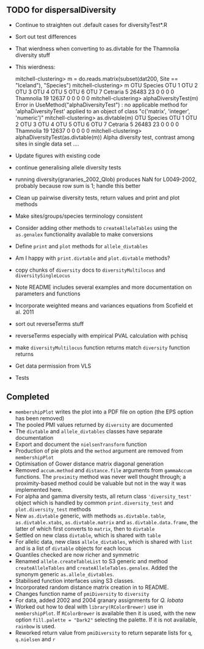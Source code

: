 TODO for dispersalDiversity
---------------------------

* Continue to straighten out .default cases for diversityTest*.R
* Sort out test differences
* That wierdness when converting to as.divtable for the Thamnolia diversity stuff
* This wierdness:

    mitchell-clustering> m = do.reads.matrix(subset(dat200, Site == "Iceland"), "Species")
    mitchell-clustering> m
               OTU
    Species     OTU 1 OTU 2 OTU 3 OTU 4 OTU 5 OTU 6 OTU 7
      Cetraria      5 26483    23     0     0     0     0
      Thamnolia    19 12637     0     0     0     0     0
    mitchell-clustering> alphaDiversityTest(m)
    Error in UseMethod("alphaDiversityTest") : 
      no applicable method for 'alphaDiversityTest' applied to an object of class "c('matrix', 'integer', 'numeric')"
    mitchell-clustering> as.divtable(m)
               OTU
    Species     OTU 1 OTU 2 OTU 3 OTU 4 OTU 5 OTU 6 OTU 7
      Cetraria      5 26483    23     0     0     0     0
      Thamnolia    19 12637     0     0     0     0     0
    mitchell-clustering> alphaDiversityTest(as.divtable(m))
    Alpha diversity test, contrast among sites in single data set
    ....

* Update figures with existing code
* continue generalising allele diversity tests
* running diversity(granaries_2002_Qlob) produces NaN for L0049-2002, probably because row sum is 1; handle this better
* Clean up pairwise diversity tests, return values and print and plot methods
* Make sites/groups/species terminology consistent
* Consider adding other methods to `createAlleleTables` using the `as.genalex` functionality available to make conversions
* Define `print` and `plot` methods for `allele_divtables`
* Am I happy with `print.divtable` and `plot.divtable` methods?
* copy chunks of `diversity` docs to `diversityMultilocus` and `diversitySingleLocus`
* Note README includes several examples and more documentation on parameters and functions
* Incorporate weighted means and variances equations from Scofield et al. 2011
* sort out reverseTerms stuff
* reverseTerms especially with empirical PVAL calculation with pchisq
* make `diversityMultilocus` function returns match `diversity` function returns
* Get data permission from VLS
* Tests

Completed
---------

* `membershipPlot` writes the plot into a PDF file on option (the EPS option has been removed)
* The pooled PMI values returned by `diversity` are documented
* The `divtable` and `allele_divtables` classes have separate documentation
* Export and document the `nielsenTransform` function
* Production of pie plots and the `method` argument are removed from `membershipPlot`
* Optimisation of Gower distance matrix diagonal generation
* Removed `accum.method` and `distance.file` arguments from `gammaAccum` functions.  The `proximity` method was never well thought through; a proximity-based method could be valuable but not in the way it was implemented here.
* For alpha and gamma diversity tests, all return class `'diversity_test'` object which is handled by common `print.diversity_test` and `plot.diversity_test` methods
* New `as.divtable` generic, with methods `as.divtable.table`, `as.divtable.xtabs`, `as.divtable.matrix` and `as.divtable.data.frame`, the latter of which first converts to `matrix`, then to `divtable`
* Settled on new class `divtable`, which is shared with `table`
* For allelic data, new class `allele_divtables`, which is shared with `list` and is a list of `divtable` objects for each locus
* Quantiles checked are now richer and symmetric
* Renamed `allele.createTableList` to S3 generic and method `createAlleleTables` and `createAlleleTables.genalex`.  Added the synonym generic `as.allele_divtables`.
* Stabilised function interfaces using S3 classes.
* Incorporated random distance matrix creation in to README.
* Changes function name of `pmiDiversity` to `diversity`
* For data, added 2002 and 2004 granary assignments for *Q. lobata*
* Worked out how to deal with `library(RColorBrewer)` use in `membershipPlot`.  If `RColorBrewer` is available then it is used, with the new option `fill.palette = "Dark2"` selecting the palette.  If it is not available, `rainbow` is used.
* Reworked return value from `pmiDiversity` to return separate lists for `q`, `q.nielsen` and `r`

